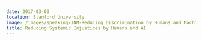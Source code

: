 ```yaml
---
date: 2017-03-03
location: Stanford University
image: /images/speaking/JNM-Reducing Discrimination by Humans and Machines-Stanford-03.02.2017.001.png
title: Reducing Systemic Injustices by Humans and AI
---
```

